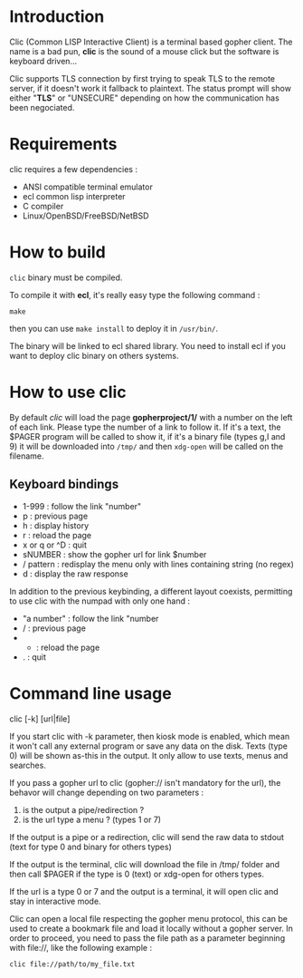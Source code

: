 Introduction
============

Clic (Common LISP Interactive Client) is a terminal based gopher
client. The name is a bad pun, **clic** is the sound of a mouse click
but the software is keyboard driven...

Clic supports TLS connection by first trying to speak TLS to the remote
server, if it doesn't work it fallback to plaintext. The status prompt
will show either "**TLS**" or "UNSECURE" depending on how the communication
has been negociated.


Requirements
============

clic requires a few dependencies :

   + ANSI compatible terminal emulator
   + ecl common lisp interpreter
   + C compiler
   + Linux/OpenBSD/FreeBSD/NetBSD


How to build
============

`clic` binary must be compiled.

To compile it with **ecl**, it's really easy type the following
command :

    make

then you can use `make install` to deploy it in `/usr/bin/`.

The binary will be linked to ecl shared library. You need to install
ecl if you want to deploy clic binary on others systems.


How to use clic
===============

By default *clic* will load the page **gopherproject/1/** with a
number on the left of each link. Please type the number of a link to
follow it. If it's a text, the $PAGER program will be called to show
it, if it's a binary file (types g,I and 9) it will be downloaded into
`/tmp/` and then `xdg-open` will be called on the filename.


Keyboard bindings
-----------------

+ 1-999 : follow the link "number"
+ p : previous page
+ h : display history
+ r : reload the page
+ x or q or ^D : quit
+ sNUMBER : show the gopher url for link $number
+ / pattern : redisplay the menu only with lines containing string (no regex)
+ d : display the raw response

In addition to the previous keybinding, a different layout coexists,
permitting to use clic with the numpad with only one hand :

+ "a number" : follow the link "number
+ / : previous page
+ * : reload the page
+ . : quit


Command line usage
==================

clic [-k] [url|file]

If you start clic with -k parameter, then kiosk mode is enabled, which
mean it won't call any external program or save any data on the
disk. Texts (type 0) will be shown as-this in the output. It only
allow to use texts, menus and searches.

If you pass a gopher url to clic (gopher:// isn't mandatory for the
url), the behavor will change depending on two parameters :

1. is the output a pipe/redirection ?
2. is the url type a menu ? (types 1 or 7)

If the output is a pipe or a redirection, clic will send the raw data
to stdout (text for type 0 and binary for others types)

If the output is the terminal, clic will download the file in /tmp/
folder and then call $PAGER if the type is 0 (text) or xdg-open for
others types.

If the url is a type 0 or 7 and the output is a terminal, it will open
clic and stay in interactive mode.

Clic can open a local file respecting the gopher menu protocol, this
can be used to create a bookmark file and load it locally without a
gopher server. In order to proceed, you need to pass the file path as
a parameter beginning with file://, like the following example :

    clic file://path/to/my_file.txt
